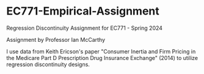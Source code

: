 # EC771-Empirical-Assignment
Regression Discontinuity Assignment for EC771 - Spring 2024

Assignment by Professor Ian McCarthy

I use data from Keith Ericson's paper "Consumer Inertia and Firm Pricing in the Medicare Part D Prescription Drug Insurance Exchange" (2014) to utilize regression discontinuity designs.
